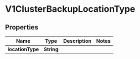 # V1ClusterBackupLocationType

## Properties
Name | Type | Description | Notes
------------ | ------------- | ------------- | -------------
**locationType** | **String** |  | 
